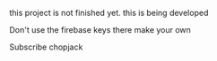 this project is not finished yet.
this is being developed

Don't use the firebase keys there make your own

Subscribe chopjack

